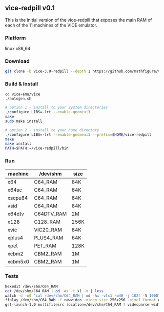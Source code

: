 ## vice-redpill v0.1

This is the initial version of the vice-redpill that exposes 
the main RAM of each of the 11 machines of the VICE emulator.

### Platform
linux x86_64

### Download
```bash
git clone -b vice-3.0-redpill --depth 1 https://github.com/mathfigure/vice-emu
```

### Build & Install
```bash
cd vice-emu/vice
./autogen.sh

# option 1 - install to your system directories
./configure LIBS=-lrt --enable-gnomeui3
make
sudo make install

# option 2 - install to your home directory
./configure LIBS=-lrt --enable-gnomeui3 --prefix=$HOME/vice-redpill
make
make install
PATH=$PATH:~/vice-redpill/bin
```

### Run
machine| /dev/shm | size
-------|----------|-----
x64    |C64_RAM   | 64K
x64sc  |C64_RAM   | 64K
xscpu64|C64_RAM   | 64K
vsid   |C64_RAM   | 64K
x64dtv |C64DTV_RAM|  2M
x128   |C128_RAM  |256K
xvic   |VIC20_RAM | 64K
xplus4 |PLUS4_RAM | 64K
xpet   |PET_RAM   |128K
xcbm2  |CBM2_RAM  |  1M
xcbm5x0|CBM2_RAM  |  1M

### Tests
```bash
hexedit /dev/shm/C64_RAM
cat /dev/shm/C64_RAM | od -Ax -t x1 -v | less
watch -d -n0 "cat /dev/shm/C64_RAM | od -Ax -vtx1 -w40 -j 1024 -N 1000"
ffplay /dev/shm/C64_RAM -f rawvideo -video_size 256x256 -pixel_format gray -framerate 50 -loop 0
gst-launch-1.0 multifilesrc location=/dev/shm/C64_RAM ! videoparse width=256 height=256 framerate=50 format=25 ! videoconvert dither=0 ! videoscale method=0 ! agingtv ! ximagesink
```
